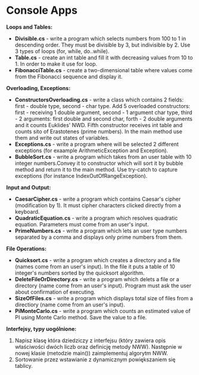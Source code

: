 # Console Apps

**Loops and Tables:** <br/>
- **Divisible.cs** - write a program which selects numbers from 100 to 1 in descending order. They must be divisible by 3, but indivisible by 2. Use 3 types of loops (for, while, do..while). <br/>
- **Table.cs** - create an int table and fill it with decreasing values from 10 to 1. In order to make it use for loop. <br/>
- **FibonacciTable.cs** - create a two-dimensional table where values come from the Fibonacci sequence and display it.<br/>

**Overloading, Exceptions:** <br/>
- **ConstructorsOverloading.cs** - write a class which contains 2 fields: first - double type, second - char type. Add 5 overloaded constructors: first - receiving 1 double argument, second - 1 argument char type, third - 2 arguments: first double and second char, forth - 2 double arguments and it counts Euklides' NWD. Fifth constructor receives int table and counts sito of Erastotenes (prime numbers). In the main method use them and write out states of variables.<br/>
- **Exceptions.cs** - write a program where will be selected 2 different exceptions (for exaample ArithmeticException and Exception).<br/>
- **BubbleSort.cs** - write a program which takes from an user table with 10 integer numbers.Convey it to constructor which will sort it by bubble method and return it to the main method. Use try-catch to capture exceptions (for instance IndexOutOfRangeException).<br/>

**Input and Output:**
- **CaesarCipher.cs** - write a program which contains Caesar's cipher (modification by 1). It must cipher characters clicked directly from a keyboard.<br/>
- **QuadraticEquation.cs** - write a program which resolves quadratic equation. Parameters must come from an user's input.<br/>
- **PrimeNumbers.cs** - write a program which lets an user type numbers separated by a comma and displays only prime numbers from them.<br/>


**File Operations:**
- **Quicksort.cs** - write a program which creates a directory and a file (names come from an user's input). In the file it puts a table of 10 integer's numbers sorted by the quicksort algorithm.<br/>
- **DeleteFileOrDirectory.cs** - write a program which delets a file or a directory (name come from an user's input). Program must ask the user about confirmation of executing. <br/> 
- **SizeOfFiles.cs** - write a program which displays total size of files from a directiory (name come from an user's input).<br/>
- **PiMonteCarlo.cs** - write a program which counts an estimated value of PI using Monte Carlo method. Save the value to a file.<br/>

**Interfejsy, typy uogólnione:**
1. Napisz klasę która dziedziczy z interfejsu (który zawiera opis właściwości dwóch liczb oraz definicję metody NWW). Następnie w nowej klasie (metodzie main()) zaimplementuj algorytm NWW.
2. Sortowanie przez wstawianie z dynamicznym powiększaniem się tablicy.

